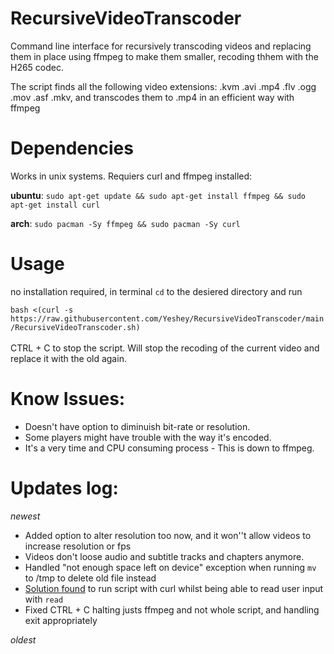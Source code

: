 # RecursiveVideoTranscoder
Command line interface for recursively transcoding videos and replacing them in place using ffmpeg to make them smaller, recoding thhem with the H265 codec.

The script finds all the following video extensions: .kvm .avi .mp4 .flv .ogg .mov .asf .mkv, and transcodes them to .mp4 in an efficient way with ffmpeg

# Dependencies
Works in unix systems. Requiers curl and ffmpeg installed:

**ubuntu**: `sudo apt-get update && sudo apt-get install ffmpeg && sudo apt-get install curl`

**arch**: `sudo pacman -Sy ffmpeg && sudo pacman -Sy curl`

# Usage
no installation required, in terminal `cd` to the desiered directory and run 

```bash <(curl -s https://raw.githubusercontent.com/Yeshey/RecursiveVideoTranscoder/main/RecursiveVideoTranscoder.sh)``` <br><br> CTRL + C to stop the script. Will stop the recoding of the current video and replace it with the old again.

# Know Issues:
- Doesn't have option to diminuish bit-rate or resolution.
- Some players might have trouble with the way it's encoded.
- It's a very time and CPU consuming process - This is down to ffmpeg.

# Updates log:
*newest*
- Added option to alter resolution too now, and it won''t allow videos to increase resolution or fps
- Videos don't loose audio and subtitle tracks and chapters anymore.
- Handled "not enough space left on device" exception when running `mv` to /tmp to delete old file instead
- [Solution found](https://stackoverflow.com/questions/16854041/bash-read-is-being-skipped-when-run-from-curl-pipe) to run script with curl whilst being able to read user input with `read`
- Fixed CTRL + C halting justs ffmpeg and not whole script, and handling exit appropriately

*oldest*
